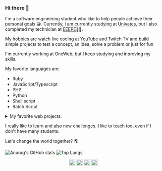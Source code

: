 ### Hi there 👋

I'm a software engineering student who like to help people achieve their personal goals 😀. Currently, I am currently studying at [Univates][univates], but I also completed my technician at [EEEPE][eeepe]👨‍🎓.

My hobbies are watch live coding at YouTube and Twitch TV and build simple projects to test a concept, an idea, solve a problem or just for fun.

I'm currently working at OneWeb, but I keep studying and inproving my skills.

My favorite languages are:

- Ruby <img src="https://img.icons8.com/offices/30/000000/ruby-programming-language.png" width="15px"/>
- JavaScript/Typescript <img src="https://img.icons8.com/color/48/000000/javascript.png" width="15px"/>
- PHP <img src="https://img.icons8.com/offices/30/000000/elephant.png" width="15px"/>
- Python <img src="https://img.icons8.com/color/48/000000/snake.png" width="15px"/>
- Shell script <img src="https://img.icons8.com/dusk/48/000000/wildebeest.png" width="15px"/>
- Batch Script <img src="https://img.icons8.com/offices/30/000000/windows-10.png" width="15px"/>

<details markdown="block">
  <summary>My favorite web projects:</summary>

- [RaccoonPo (Jokenpo)][RaccoonPo] [source][RaccoonPo source]
- [Rock Paper Scissors in Vanilla JS][rock-paper-scissors-js] [source][rock-paper-scissors-js source]
- [Pokédex with vanilla JS][vanilla-pokedex] [source][vanilla-pokedex source]
- [URI Online Judge - my answers][uri online judge]

</details>

I really like to learn and also new challenges. I like to teach too, even if I don't have many students.

Let's change the world together? 🌎

![Anurag's GitHub stats](https://github-readme-stats.vercel.app/api?username=arthursiq5)
![Top Langs](https://github-readme-stats.vercel.app/api/top-langs/?username=arthursiq5)


<p align="center">
  <a href="https://www.linkedin.com/in/arthursiq5/"><img src="https://img.icons8.com/doodle/50/000000/linkedin.png" height="20px"/></a>
  <a href="https://quackredacao.com.br/"><img src="https://img.icons8.com/doodle/48/000000/rubber-duck.png" height="20px"/></a>
  <a href="https://www.sololearn.com/Profile/1548120"><img src="https://www.sololearn.com/images/fb-story-icon.jpg" height="20px"/></a>
  <a href="https://www.urionlinejudge.com.br/judge/pt/profile/223552"><img src="https://www.urionlinejudge.com.br/judge/img/5.0/logo.130615.png" height="20px"/></a>
</p>

   [univates]: https://www.univates.br/
   [eeepe]: https://www.eeepe.com.br/[
   [quack]: https://quackredacao.com.br/
   [RaccoonPo]: https://arthursiq5.github.io/RaccoonPo/
   [RaccoonPo source]: https://github.com/arthursiq5/RaccoonPo/
   [rock-paper-scissors-js]: https://arthursiq5.github.io/rock-paper-scissors-js/
   [rock-paper-scissors-js source]: https://github.com/arthursiq5/rock-paper-scissors-js
   [vanilla-pokedex]: https://arthursiq5.github.io/vanilla-pokedex/
   [vanilla-pokedex source]: https://github.com/arthursiq5/vanilla-pokedex
   [uri online judge]: https://github.com/arthursiq5/uri-online-judge
   
